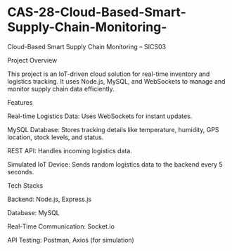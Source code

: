 # CAS-28-Cloud-Based-Smart-Supply-Chain-Monitoring-
Cloud-Based Smart Supply Chain Monitoring – SICS03

Project Overview

This project is an IoT-driven cloud solution for real-time inventory and logistics tracking. It uses Node.js, MySQL, and WebSockets to manage and monitor supply chain data efficiently.

 Features

Real-time Logistics Data: Uses WebSockets for instant updates.

MySQL Database: Stores tracking details like temperature, humidity, GPS location, stock levels, and status.

REST API: Handles incoming logistics data.

Simulated IoT Device: Sends random logistics data to the backend every 5 seconds.

 Tech Stacks

Backend: Node.js, Express.js

Database: MySQL

Real-Time Communication: Socket.io

API Testing: Postman, Axios (for simulation)
